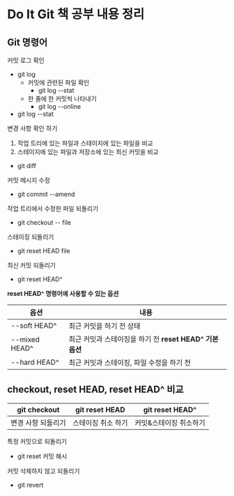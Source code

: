 # Do It Git 책 공부 내용 정리

## Git 명령어

커밋 로그 확인
- git log
    - 커밋에 관련된 파일 확인
      - git log --stat
    - 한 줄에 한 커밋씩 나타내기
      - git log --online
- git log --stat

변경 사항 확인 하기
1. 작업 트리에 있는 파일과 스테이지에 있는 파일을 비교
2. 스테이지에 있는 파일과 저장소에 있는 최신 커밋을 비교
- git diff

커밋 메시지 수정
- git commit --amend

작업 트리에서 수정한 파일 되돌리기
- git checkout -- file

스테이징 되돌리기
- git reset HEAD file

최신 커밋 되돌리기
- git reset HEAD^

**reset HEAD^ 명령어에 사용할 수 있는 옵션**  

옵션  | 내용 
----- | ----- 
--soft HEAD^ | 최근 커밋을 하기 전 상태 
--mixed HEAD^ | 최근 커밋과 스테이징을 하기 전 **reset HEAD^ 기본 옵션**
--hard HEAD^ | 최근 커밋과 스테이징, 파일 수정을 하기 전


## checkout, reset HEAD, reset HEAD^ 비교

git checkout | git reset HEAD | git reset HEAD^
------------ | -------------- | ---------------
변경 사항 되돌리기 | 스테이징 취소 하기 | 커밋&스테이징 취소하기


특정 커밋으로 되돌리기
- git reset 커밋 해시

커밋 삭제하지 않고 되돌리기
- git revert
